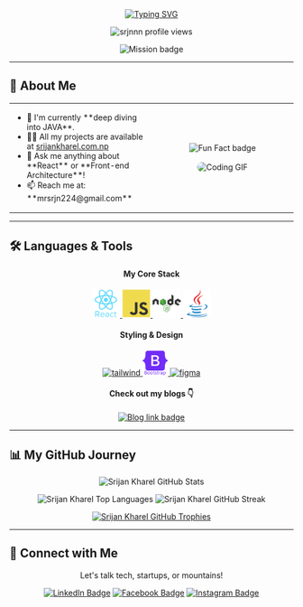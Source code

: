 <div align="center">
  <a href="https://github.com/srjnnn">
    <img src="https://readme-typing-svg.herokuapp.com?font=Fira+Code&pause=1000&color=0077B6&center=true&vCenter=true&width=430&lines=Hi+👋%2C+I'm+Srijan+Kharel;A+Nepali+Dev+on+a+Global+Mission;Code.+Create.+Climb." alt="Typing SVG" />
  </a>
  
  <p>
    <img src="https://komarev.com/ghpvc/?username=srjnnn&label=Profile%20views&color=0e75b6&style=flat" alt="srjnnn profile views" />
  </p>
  
  <p>
    <img src="https://img.shields.io/badge/MISSION-BUILDING_THE_FUTURE-blueviolet?style=for-the-badge&logo=react" alt="Mission badge" />
  </p>
</div>

---

## 🚀 About Me

<table align="center">
  <tr>
    <td width="50%">
      <ul>
        <li>🔭 I'm currently **deep diving into JAVA**.</li>
        <li>👨‍💻 All my projects are available at <a href="https://www.srijankharel.com.np">srijankharel.com.np</a></li>
        <li>💬 Ask me anything about **React** or **Front-end Architecture**!</li>
        <li>📫 Reach me at: **mrsrjn224@gmail.com**</li>
      </ul>
    </td>
    <td width="50%">
      <div align="center">
        <img src="https://img.shields.io/badge/⚡%20Fun%20Fact-Built%20my%20school's%20app%20before%20high%20school!-red?style=for-the-badge&logo=github&logoColor=white" alt="Fun Fact badge"/>
        <br><br>
        <img src="https://media.giphy.com/media/Q81NCSmQ763gZ58gG9/giphy.gif" alt="Coding GIF" width="200" style="border-radius: 10px;"/>
      </div>
    </td>
  </tr>
</table>

---

## 🛠️ Languages & Tools

<h4 align="center">My Core Stack</h4>
<p align="center">
    <a href="https://reactjs.org/" target="_blank" rel="noreferrer"> <img src="https://raw.githubusercontent.com/devicons/devicon/master/icons/react/react-original-wordmark.svg" alt="react" width="50" height="50"/> </a>
    <a href="https://developer.mozilla.org/en-US/docs/Web/JavaScript" target="_blank" rel="noreferrer"> <img src="https://raw.githubusercontent.com/devicons/devicon/master/icons/javascript/javascript-original.svg" alt="javascript" width="50" height="50"/> </a>
    <a href="https://nodejs.org" target="_blank" rel="noreferrer"> <img src="https://raw.githubusercontent.com/devicons/devicon/master/icons/nodejs/nodejs-original-wordmark.svg" alt="nodejs" width="50" height="50"/> </a>
    <a href="https://www.java.com" target="_blank" rel="noreferrer"> <img src="https://raw.githubusercontent.com/devicons/devicon/2ae2a98f5a01349b143229b00516b04f3ce1b17b/icons/java/java-original.svg" alt="java" width="50" height="50"/> </a>
</p>

<h4 align="center">Styling & Design</h4>
<p align="center">
    <a href="https://tailwindcss.com/" target="_blank" rel="noreferrer"> <img src="https://www.vectorlogo.zone/logos/tailwindcss/tailwindcss-icon.svg" alt="tailwind" width="45" height="45"/> </a>
    <a href="https://getbootstrap.com" target="_blank" rel="noreferrer"> <img src="https://raw.githubusercontent.com/devicons/devicon/master/icons/bootstrap/bootstrap-plain-wordmark.svg" alt="bootstrap" width="45" height="45"/> </a>
    <a href="https://www.figma.com/" target="_blank" rel="noreferrer"> <img src="https://www.vectorlogo.zone/logos/figma/figma-icon.svg" alt="figma" width="45" height="45"/> </a>
</p>

<h4 align="center">Check out my blogs 👇</h4>
<p align="center">
    <a href="https://blogs.srijankharel.com.np/" target="_blank" rel="noopener noreferrer">
        <img src="https://img.shields.io/badge/Read%20My%20Latest%20Posts-Blogging-FF5733?style=for-the-badge&logo=medium&logoColor=white" alt="Blog link badge"/>
    </a>
</p>

---

## 📊 My GitHub Journey

<p align="center">
    <img src="https://github-readme-stats.vercel.app/api?username=srjnnn&show_icons=true&locale=en&theme=merko&hide_border=true&rank_icon=github" alt="Srijan Kharel GitHub Stats" />
</p>

<p align="center">
    <img src="https://github-readme-stats.vercel.app/api/top-langs?username=srjnnn&show_icons=true&locale=en&layout=compact&theme=merko&hide_border=true" alt="Srijan Kharel Top Languages" />
    <img src="https://github-readme-streak-stats.herokuapp.com/?user=srjnnn&theme=merko&hide_border=true" alt="Srijan Kharel GitHub Streak" />
</p>

<p align="center">
    <a href="https://github.com/ryo-ma/github-profile-trophy"><img src="https://github-profile-trophy.vercel.app/?username=srjnnn&theme=onedark&no-frame=true&row=2" alt="Srijan Kharel GitHub Trophies" /></a>
</p>

---

## 🔗 Connect with Me

<div align="center">
  <p>Let's talk tech, startups, or mountains!</p>
  <a href="https://linkedin.com/in/srijan-kharel-b0b36033a" target="blank"><img src="https://img.shields.io/badge/LinkedIn-0077B5?style=for-the-badge&logo=linkedin&logoColor=white" alt="LinkedIn Badge" /></a>
  <a href="https://fb.com/srijan.kharel.2025" target="blank"><img src="https://img.shields.io/badge/Facebook-1877F2?style=for-the-badge&logo=facebook&logoColor=white" alt="Facebook Badge" /></a>
  <a href="https://instagram.com/kharel_srijan" target="blank"><img src="https://img.shields.io/badge/Instagram-E4405F?style=for-the-badge&logo=instagram&logoColor=white" alt="Instagram Badge" /></a>
</div>
